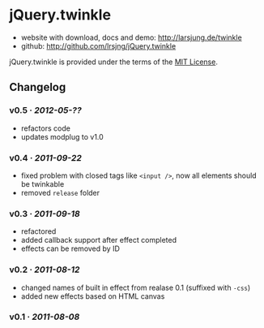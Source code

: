 # jQuery.twinkle

* website with download, docs and demo: <http://larsjung.de/twinkle>
* github: <http://github.com/lrsjng/jQuery.twinkle>

jQuery.twinkle is provided under the terms of the [MIT License](http://github.com/lrsjng/jQuery.twinkle/blob/develop/LICENSE.md).


## Changelog


### v0.5 · *2012-05-??*

* refactors code
* updates modplug to v1.0


### v0.4 · *2011-09-22*

* fixed problem with closed tags like `<input />`, now all elements should be twinkable
* removed `release` folder


### v0.3 · *2011-09-18*

* refactored
* added callback support after effect completed
* effects can be removed by ID


### v0.2 · *2011-08-12*

* changed names of built in effect from realase 0.1 (suffixed with `-css`)
* added new effects based on HTML canvas


### v0.1 · *2011-08-08*
